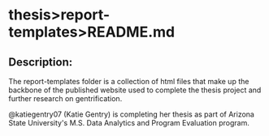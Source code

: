 # thesis>report-templates>README.md

## Description:

The report-templates folder is a collection of html files that make up the backbone of the published website used to complete the thesis project and further research on gentrification.

@katiegentry07 (Katie Gentry) is completing her thesis as part of Arizona State University's M.S. Data Analytics and Program Evaluation program.

